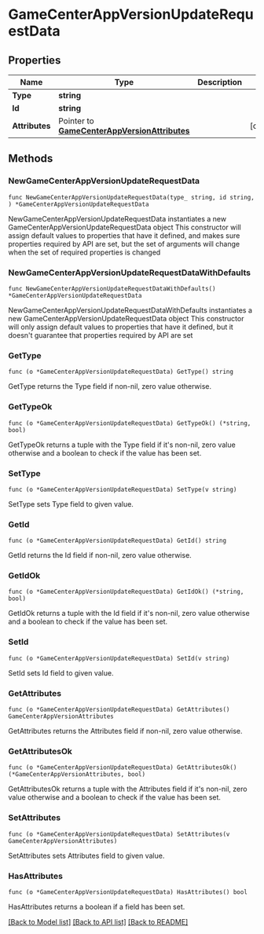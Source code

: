 # GameCenterAppVersionUpdateRequestData

## Properties

Name | Type | Description | Notes
------------ | ------------- | ------------- | -------------
**Type** | **string** |  | 
**Id** | **string** |  | 
**Attributes** | Pointer to [**GameCenterAppVersionAttributes**](GameCenterAppVersionAttributes.md) |  | [optional] 

## Methods

### NewGameCenterAppVersionUpdateRequestData

`func NewGameCenterAppVersionUpdateRequestData(type_ string, id string, ) *GameCenterAppVersionUpdateRequestData`

NewGameCenterAppVersionUpdateRequestData instantiates a new GameCenterAppVersionUpdateRequestData object
This constructor will assign default values to properties that have it defined,
and makes sure properties required by API are set, but the set of arguments
will change when the set of required properties is changed

### NewGameCenterAppVersionUpdateRequestDataWithDefaults

`func NewGameCenterAppVersionUpdateRequestDataWithDefaults() *GameCenterAppVersionUpdateRequestData`

NewGameCenterAppVersionUpdateRequestDataWithDefaults instantiates a new GameCenterAppVersionUpdateRequestData object
This constructor will only assign default values to properties that have it defined,
but it doesn't guarantee that properties required by API are set

### GetType

`func (o *GameCenterAppVersionUpdateRequestData) GetType() string`

GetType returns the Type field if non-nil, zero value otherwise.

### GetTypeOk

`func (o *GameCenterAppVersionUpdateRequestData) GetTypeOk() (*string, bool)`

GetTypeOk returns a tuple with the Type field if it's non-nil, zero value otherwise
and a boolean to check if the value has been set.

### SetType

`func (o *GameCenterAppVersionUpdateRequestData) SetType(v string)`

SetType sets Type field to given value.


### GetId

`func (o *GameCenterAppVersionUpdateRequestData) GetId() string`

GetId returns the Id field if non-nil, zero value otherwise.

### GetIdOk

`func (o *GameCenterAppVersionUpdateRequestData) GetIdOk() (*string, bool)`

GetIdOk returns a tuple with the Id field if it's non-nil, zero value otherwise
and a boolean to check if the value has been set.

### SetId

`func (o *GameCenterAppVersionUpdateRequestData) SetId(v string)`

SetId sets Id field to given value.


### GetAttributes

`func (o *GameCenterAppVersionUpdateRequestData) GetAttributes() GameCenterAppVersionAttributes`

GetAttributes returns the Attributes field if non-nil, zero value otherwise.

### GetAttributesOk

`func (o *GameCenterAppVersionUpdateRequestData) GetAttributesOk() (*GameCenterAppVersionAttributes, bool)`

GetAttributesOk returns a tuple with the Attributes field if it's non-nil, zero value otherwise
and a boolean to check if the value has been set.

### SetAttributes

`func (o *GameCenterAppVersionUpdateRequestData) SetAttributes(v GameCenterAppVersionAttributes)`

SetAttributes sets Attributes field to given value.

### HasAttributes

`func (o *GameCenterAppVersionUpdateRequestData) HasAttributes() bool`

HasAttributes returns a boolean if a field has been set.


[[Back to Model list]](../README.md#documentation-for-models) [[Back to API list]](../README.md#documentation-for-api-endpoints) [[Back to README]](../README.md)


